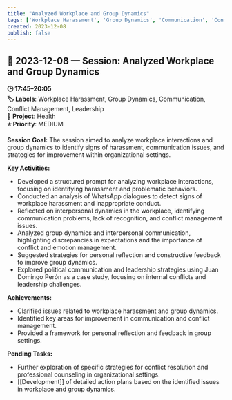 ```yaml
---
title: "Analyzed Workplace and Group Dynamics"
tags: ['Workplace Harassment', 'Group Dynamics', 'Communication', 'Conflict Management', 'Leadership']
created: 2023-12-08
publish: false
---
```


## 📅 2023-12-08 — Session: Analyzed Workplace and Group Dynamics

**🕒 17:45–20:05**  
**🏷️ Labels**: Workplace Harassment, Group Dynamics, Communication, Conflict Management, Leadership  
**📂 Project**: Health  
**⭐ Priority**: MEDIUM  


**Session Goal:**
The session aimed to analyze workplace interactions and group dynamics to identify signs of harassment, communication issues, and strategies for improvement within organizational settings.

**Key Activities:**
- Developed a structured prompt for analyzing workplace interactions, focusing on identifying harassment and problematic behaviors.
- Conducted an analysis of WhatsApp dialogues to detect signs of workplace harassment and inappropriate conduct.
- Reflected on interpersonal dynamics in the workplace, identifying communication problems, lack of recognition, and conflict management issues.
- Analyzed group dynamics and interpersonal communication, highlighting discrepancies in expectations and the importance of conflict and emotion management.
- Suggested strategies for personal reflection and constructive feedback to improve group dynamics.
- Explored political communication and leadership strategies using Juan Domingo Perón as a case study, focusing on internal conflicts and leadership challenges.

**Achievements:**
- Clarified issues related to workplace harassment and group dynamics.
- Identified key areas for improvement in communication and conflict management.
- Provided a framework for personal reflection and feedback in group settings.

**Pending Tasks:**
- Further exploration of specific strategies for conflict resolution and professional counseling in organizational settings.
- [[Development]] of detailed action plans based on the identified issues in workplace and group dynamics.

